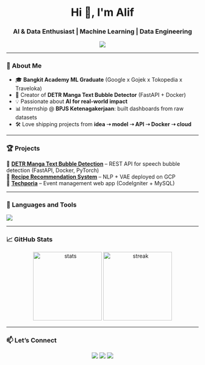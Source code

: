 <h1 align="center">Hi 👋, I'm Alif</h1>
<h3 align="center">AI & Data Enthusiast | Machine Learning | Data Engineering</h3>

<p align="center">
  <img src="https://readme-typing-svg.herokuapp.com?size=22&duration=4000&color=F75C7E&center=true&vCenter=true&width=600&lines=Turning+Data+into+Decisions;Building+AI+that+Works+in+Production;Always+Learning+Always+Creating" />
</p>

---

### 🚀 About Me
- 🎓 **Bangkit Academy ML Graduate** (Google x Gojek x Tokopedia x Traveloka)  
- 🔬 Creator of **DETR Manga Text Bubble Detector** (FastAPI + Docker)  
- 💡 Passionate about **AI for real-world impact**  
- 📊 Internship @ **BPJS Ketenagakerjaan**: built dashboards from raw datasets  
- 🛠️ Love shipping projects from **idea ➝ model ➝ API ➝ Docker ➝ cloud**

---

### 🏆 Projects
🔹 [**DETR Manga Text Bubble Detection**]([https://github.com/adaalif](https://github.com/adaalif/detecting-manga-panels-using-DETR-resnet-50)) – REST API for speech bubble detection (FastAPI, Docker, PyTorch)  
🔹 [**Recipe Recommendation System**](https://github.com/adaalif/Bangkit-Capstone-Project) – NLP + VAE deployed on GCP  
🔹 [**Techporia**]([https://github.com/adaalif](https://github.com/adaalif/Techporia-main-2024/tree/main/techporia23-main)) – Event management web app (CodeIgniter + MySQL)  

---

### 🧰 Languages and Tools
<p align="left">
  <img src="https://skillicons.dev/icons?i=python,java,php,js,sql,tensorflow,pytorch,fastapi,docker,git,gcp,mysql,firebase,opencv" />
</p>

---

### 📈 GitHub Stats
<p align="center">
  <img src="https://github-readme-stats.vercel.app/api?username=adaalif&show_icons=true&theme=radical" alt="stats" height="180"/>
  <img src="https://github-readme-streak-stats.herokuapp.com/?user=adaalif&theme=radical" alt="streak" height="180"/>
</p>

---

### 📫 Let’s Connect
<p align="center">
  <a href="mailto:alifalferdiansyah7@gmail.com"><img src="https://img.shields.io/badge/Email-D14836?style=for-the-badge&logo=gmail&logoColor=white"/></a>
  <a href="http://www.linkedin.com/in/muhammad-alif-alferdiansyah-8a100927b"><img src="https://img.shields.io/badge/LinkedIn-0077B5?style=for-the-badge&logo=linkedin&logoColor=white"/></a>
  <a href="https://github.com/adaalif"><img src="https://img.shields.io/badge/GitHub-100000?style=for-the-badge&logo=github&logoColor=white"/></a>
</p>
